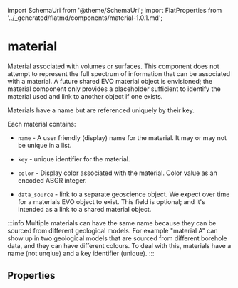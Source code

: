 import SchemaUri from '@theme/SchemaUri';
import FlatProperties from '../_generated/flatmd/components/material-1.0.1.md';

# material

<SchemaUri uri="schema/components/material/1.0.1/material.schema.json" />

Material associated with volumes or surfaces. This component does not attempt to represent the full spectrum of information that can be associated with a material. A future shared EVO material object is envisioned; the material component only provides a placeholder sufficient to identify the material used and link to another object if one exists.

Materials have a name but are referenced uniquely by their key.

Each material contains:

* `name` - A user friendly (display) name for the material. It may or may not be unique in a list.

* `key` - unique identifier for the material.
 
* `color` - Display color associated with the material. Color value as an encoded ABGR integer.

* `data_source` - link to a separate geoscience object. We expect over time for a materials EVO object to exist. This field is optional; and it's intended as a link to a shared material object.

:::info
Multiple materials can have the same name because they can be sourced from different geological models. For example "material A" can show up in two geological models that are sourced from different borehole data, and they can have different colours. To deal with this, materials have a name (not unqiue) and a key identifier (unique).
:::

## Properties

<FlatProperties />
